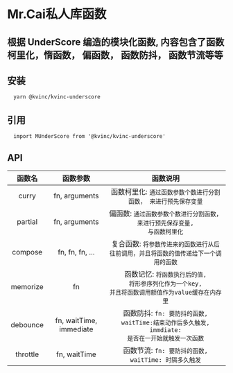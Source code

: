 # Mr.Cai私人库函数

## 根据 UnderScore 编造的模块化函数, 内容包含了函数柯里化，惰函数， 偏函数， 函数防抖， 函数节流等等

## 安装
```
  yarn @kvinc/kvinc-underscore
```

## 引用
```
  import MUnderScore from '@kvinc/kvinc-underscore'
```

## API
函数名 | 函数参数 | 函数说明
:---: | :---: | :---: |
curry | fn, arguments | 函数柯里化: <code>通过函数参数个数进行分割函数， 来进行预先保存变量</code>
partial | fn, arguments | 偏函数: <code>通过函数参数个数进行分割函数， 来进行预先保存变量, 与函数柯里化</code>
compose | fn, fn, fn, ... | 复合函数: <code>将参数传进来的函数进行从后往前调用，并且将函数的值传递给下一个调用的函数</code>
memorize | fn | 函数记忆: <code>将函数执行后的值, 将形参序列化作为一个key, 并且将函数调用额值作为value缓存在内存里</code>
debounce | fn, waitTime, immediate | 函数防抖: <code>fn: 要防抖的函数, waitTime:结束动作后多久触发, immdiate: 是否在一开始就触发一次函数</code>
throttle | fn, waitTime | 函数节流: <code>fn: 要防抖的函数, waitTime: 时隔多久触发</code>